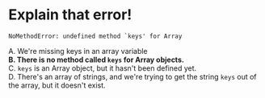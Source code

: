 # Explain that error!

```terminal
NoMethodError: undefined method `keys' for Array
```

A. We're missing keys in an array variable  
**B. There is no method called `keys` for Array objects.**  
C. `keys` is an Array object, but it hasn't been defined yet.  
D. There's an array of strings, and we're trying to get the string `keys` out of the array, but it doesn't exist.
